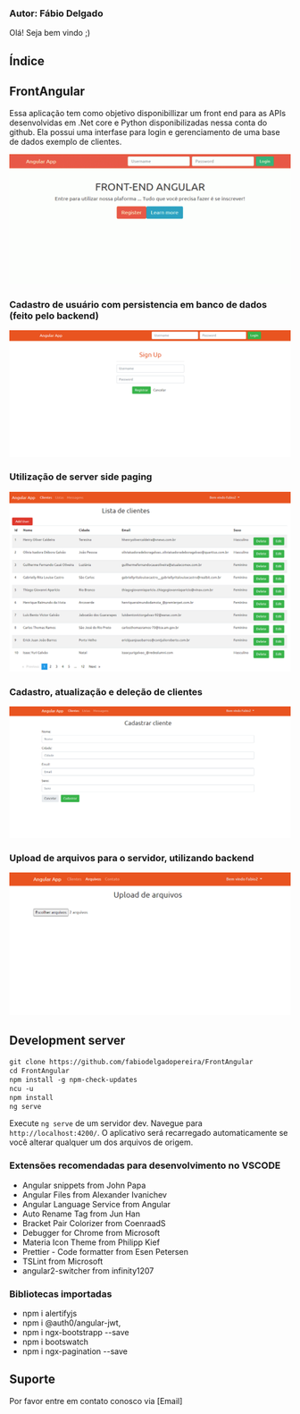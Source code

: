 ### Autor: Fábio Delgado

Olá! Seja bem vindo ;)

## Índice

## FrontAngular

Essa aplicação tem como objetivo disponibillizar um front end para as APIs desenvolvidas em .Net core e Python disponibilizadas nessa conta do github.
Ela possui uma interfase para login e gerenciamento de uma base de dados exemplo de clientes.

![GitHub Logo](/img/main.gif)

### Cadastro de usuário com persistencia em banco de dados (feito pelo backend)

![GitHub Logo](/img/registro.PNG)

### Utilização de server side paging

![GitHub Logo](/img/captura2.png)

### Cadastro, atualização e deleção de clientes

![GitHub Logo](/img/cadastro_de_cliente.PNG)

### Upload de arquivos para o servidor, utilizando backend

![GitHub Logo](/img/upload.png)
## Development server

```shell
git clone https://github.com/fabiodelgadopereira/FrontAngular
cd FrontAngular
npm install -g npm-check-updates
ncu -u
npm install 
ng serve
```

Execute `ng serve` de um servidor dev. Navegue para `http://localhost:4200/`. O aplicativo será recarregado automaticamente se você alterar qualquer um dos arquivos de origem.

### Extensões recomendadas para desenvolvimento no VSCODE

- Angular snippets from John Papa
- Angular Files from Alexander Ivanichev
- Angular Language Service from Angular
- Auto Rename Tag from Jun Han
- Bracket Pair Colorizer from CoenraadS
- Debugger for Chrome from Microsoft
- Materia Icon Theme from Philipp Kief
- Prettier - Code formatter from Esen Petersen
- TSLint from Microsoft
- angular2-switcher from infinity1207

### Bibliotecas importadas
- npm i alertifyjs
- npm i @auth0/angular-jwt,
- npm i ngx-bootstrapp --save
- npm i bootswatch
- npm i ngx-pagination --save

## Suporte

Por favor entre em contato conosco via [Email]